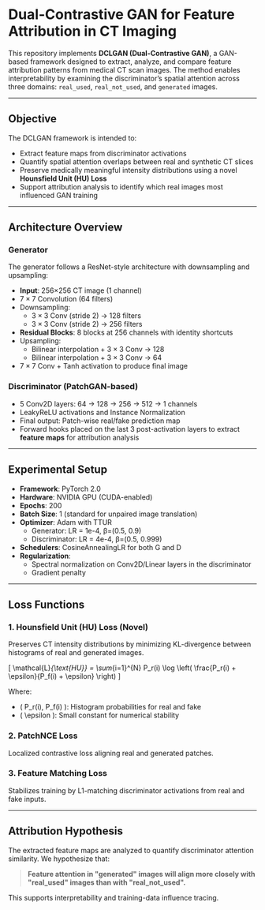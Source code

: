 # Dual-Contrastive GAN for Feature Attribution in CT Imaging

This repository implements **DCLGAN (Dual-Contrastive GAN)**, a GAN-based framework designed to extract, analyze, and compare feature attribution patterns from medical CT scan images. The method enables interpretability by examining the discriminator’s spatial attention across three domains: `real_used`, `real_not_used`, and `generated` images.

---

## Objective

The DCLGAN framework is intended to:
- Extract feature maps from discriminator activations
- Quantify spatial attention overlaps between real and synthetic CT slices
- Preserve medically meaningful intensity distributions using a novel **Hounsfield Unit (HU) Loss**
- Support attribution analysis to identify which real images most influenced GAN training

---

## Architecture Overview

### Generator

The generator follows a ResNet-style architecture with downsampling and upsampling:

- **Input**: 256×256 CT image (1 channel)
- $7 \times 7$ Convolution (64 filters)
- Downsampling:
  - $3 \times 3$ Conv (stride 2) → 128 filters
  - $3 \times 3$ Conv (stride 2) → 256 filters
- **Residual Blocks**: 8 blocks at 256 channels with identity shortcuts
- Upsampling:
  - Bilinear interpolation + $3 \times 3$ Conv → 128
  - Bilinear interpolation + $3 \times 3$ Conv → 64
- $7 \times 7$ Conv + Tanh activation to produce final image

### Discriminator (PatchGAN-based)

- 5 Conv2D layers: 64 → 128 → 256 → 512 → 1 channels
- LeakyReLU activations and Instance Normalization
- Final output: Patch-wise real/fake prediction map
- Forward hooks placed on the last 3 post-activation layers to extract **feature maps** for attribution analysis

---

## Experimental Setup

- **Framework**: PyTorch 2.0
- **Hardware**: NVIDIA GPU (CUDA-enabled)
- **Epochs**: 200
- **Batch Size**: 1 (standard for unpaired image translation)
- **Optimizer**: Adam with TTUR
  - Generator: LR = 1e-4, β=(0.5, 0.9)
  - Discriminator: LR = 4e-4, β=(0.5, 0.999)
- **Schedulers**: CosineAnnealingLR for both G and D
- **Regularization**:
  - Spectral normalization on Conv2D/Linear layers in the discriminator
  - Gradient penalty

---

## Loss Functions

### 1. **Hounsfield Unit (HU) Loss** (Novel)
Preserves CT intensity distributions by minimizing KL-divergence between histograms of real and generated images.

\[
\mathcal{L}_{\text{HU}} = \sum_{i=1}^{N} P_r(i) \log \left( \frac{P_r(i) + \epsilon}{P_f(i) + \epsilon} \right)
\]

Where:
- \( P_r(i), P_f(i) \): Histogram probabilities for real and fake
- \( \epsilon \): Small constant for numerical stability

### 2. **PatchNCE Loss**
Localized contrastive loss aligning real and generated patches.

### 3. **Feature Matching Loss**
Stabilizes training by L1-matching discriminator activations from real and fake inputs.

---

## Attribution Hypothesis

The extracted feature maps are analyzed to quantify discriminator attention similarity. We hypothesize that:

> **Feature attention in "generated" images will align more closely with "real_used" images than with "real_not_used".**

This supports interpretability and training-data influence tracing.